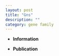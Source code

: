 ```yaml
---
layout: post
title: "Gns"
description: ""
category: gene family
---
```


* **Information**  

* **Publication**  


